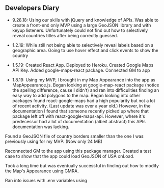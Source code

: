 ## Developers Diary

- 9.28.18: Using our skills with jQuery and knowledge of APIs. Was able to create a front-end only MVP using a large GeoJSON library and with keyup listeners. Unfortunately could not find out how to selectively reveal countries titles after being correctly guessed.

- 1.2.19: While still not being able to selectively reveal labels based on a geographic area. Going to use hover effect and click events to show the country

- 1.5.19: Created React App. Deployed to Heroku. Created Google Maps API Key. Added google-maps-react package. Connected GM to app

- 1.8.19: Using my MVP, I brought in my Map Appearance into the app as MapAppearance.js. Began looking at google-map-react package (notice the spelling difference, cause I didn't) and ran into difficullties finding an easy way to add polygons to the map. Began looking into other packages found react-google-maps had a high popularity but not a lot of recent activity. (Last update was over a year old.) However, in the documentation I found that someone recently picked up where that package left off with react-google-maps-api. However, where it's predecessor had a lot of documentation (albeit abstract) this APIs documentation was lacking.

Found a GeoJSON file of country borders smaller than the one I was previously using for my MVP. (Now only 24 MB)

Reconnected GM to the app using this package manager. Created a test case to show that the app could load GeoJSON of USA onLoad. 

Took a long time but was eventually successful in finding out how to modify the Map's Appearance using GMRA.

Ran into issues with .env variables using 
